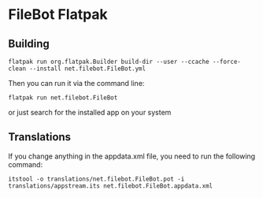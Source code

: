 # FileBot Flatpak

## Building

```
flatpak run org.flatpak.Builder build-dir --user --ccache --force-clean --install net.filebot.FileBot.yml
```

Then you can run it via the command line:

```
flatpak run net.filebot.FileBot
```

or just search for the installed app on your system

## Translations

If you change anything in the appdata.xml file, you need to run the following command:

```
itstool -o translations/net.filebot.FileBot.pot -i translations/appstream.its net.filebot.FileBot.appdata.xml
```
